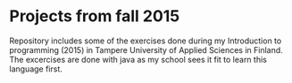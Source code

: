# Projects from fall 2015

Repository includes some of the exercises done during my Introduction to programming (2015) in Tampere University of Applied Sciences in Finland.
The excercises are done with java as my school sees it fit to learn this language first.
